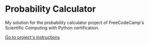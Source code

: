 # Probability Calculator

My solution for the probability calculator project of FreeCodeCamp's Scientific Computing with Python certification.

[Go to project's instructions](https://www.freecodecamp.org/learn/scientific-computing-with-python/scientific-computing-with-python-projects/probability-calculator)
